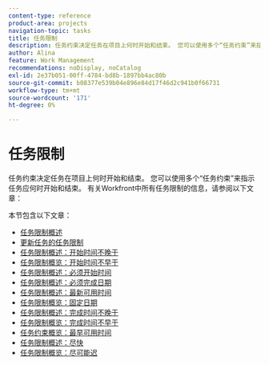 ```yaml
---
content-type: reference
product-area: projects
navigation-topic: tasks
title: 任务限制
description: 任务约束决定任务在项目上何时开始和结束。 您可以使用多个“任务约束”来指示任务应何时开始和结束。 有关Workfront中所有任务限制的信息，请参阅以下文章。
author: Alina
feature: Work Management
recommendations: noDisplay, noCatalog
exl-id: 2e37b051-00ff-4784-bd8b-1897bb4ac80b
source-git-commit: b08377e539b04e896e84d17f46d2c941b0f66731
workflow-type: tm+mt
source-wordcount: '171'
ht-degree: 0%

---
```


# 任务限制

任务约束决定任务在项目上何时开始和结束。 您可以使用多个“任务约束”来指示任务应何时开始和结束。 有关Workfront中所有任务限制的信息，请参阅以下文章：

本节包含以下文章：

* [任务限制概述](../../../manage-work/tasks/task-constraints/task-constraint-overview.md)
* [更新任务的任务限制](../../../manage-work/tasks/task-constraints/update-task-constraint-of-task.md)
* [任务限制概述：开始时间不晚于](../../../manage-work/tasks/task-constraints/start-no-later-than.md)
* [任务限制概览：开始时间不早于](../../../manage-work/tasks/task-constraints/start-no-earlier-than.md)
* [任务限制概述：必须开始时间](../../../manage-work/tasks/task-constraints/must-start-on.md)
* [任务限制概述：必须完成日期](../../../manage-work/tasks/task-constraints/must-finish-on.md)
* [任务限制概述：最新可用时间](../../../manage-work/tasks/task-constraints/latest-available-time.md)
* [任务限制概览：固定日期](../../../manage-work/tasks/task-constraints/fixed-dates.md)
* [任务限制概述：完成时间不晚于](../../../manage-work/tasks/task-constraints/finish-no-later-than.md)
* [任务限制概览：完成时间不早于](../../../manage-work/tasks/task-constraints/finish-no-earlier-than.md)
* [任务约束概览：最早可用时间](../../../manage-work/tasks/task-constraints/earliest-available-time.md)
* [任务限制概述：尽快](../../../manage-work/tasks/task-constraints/as-soon-as-possible.md)
* [任务限制概览：尽可能迟](../../../manage-work/tasks/task-constraints/as-late-as-possible.md)
